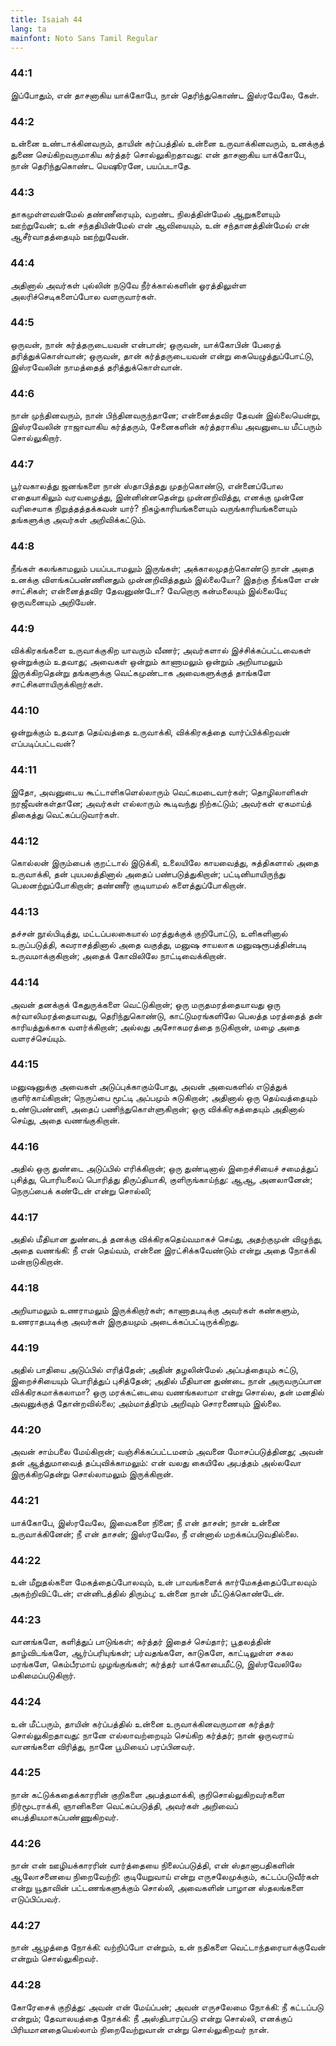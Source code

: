 ```yaml
---
title: Isaiah 44
lang: ta
mainfont: Noto Sans Tamil Regular
---
```


###  44:1

இப்போதும், என் தாசனாகிய யாக்கோபே, நான் தெரிந்துகொண்ட இஸ்ரவேலே, கேள்.

###  44:2

உன்னை உண்டாக்கினவரும், தாயின் கர்ப்பத்தில் உன்னை உருவாக்கினவரும், உனக்குத் துணை செய்கிறவருமாகிய கர்த்தர் சொல்லுகிறதாவது: என் தாசனாகிய யாக்கோபே, நான் தெரிந்துகொண்ட யெஷூரனே, பயப்படாதே.

###  44:3

தாகமுள்ளவன்மேல் தண்ணீரையும், வறண்ட நிலத்தின்மேல் ஆறுகளையும் ஊற்றுவேன்; உன் சந்ததியின்மேல் என் ஆவியையும், உன் சந்தானத்தின்மேல் என் ஆசீர்வாதத்தையும் ஊற்றுவேன்.

###  44:4

அதினால் அவர்கள் புல்லின் நடுவே நீர்க்கால்களின் ஓரத்திலுள்ள அலரிச்செடிகளைப்போல வளருவார்கள்.

###  44:5

ஒருவன், நான் கர்த்தருடையவன் என்பான்; ஒருவன், யாக்கோபின் பேரைத் தரித்துக்கொள்வான்; ஒருவன், தான் கர்த்தருடையவன் என்று கையெழுத்துப்போட்டு, இஸ்ரவேலின் நாமத்தைத் தரித்துக்கொள்வான்.

###  44:6

நான் முந்தினவரும், நான் பிந்தினவருந்தானே; என்னைத்தவிர தேவன் இல்லையென்று, இஸ்ரவேலின் ராஜாவாகிய கர்த்தரும், சேனைகளின் கர்த்தராகிய அவனுடைய மீட்பரும் சொல்லுகிறார்.

###  44:7

பூர்வகாலத்து ஜனங்களை நான் ஸ்தாபித்தது முதற்கொண்டு, என்னைப்போல எதையாகிலும் வரவழைத்து, இன்னின்னதென்று முன்னறிவித்து, எனக்கு முன்னே வரிசையாக நிறுத்தத்தக்கவன் யார்? நிகழ்காரியங்களையும் வருங்காரியங்களையும் தங்களுக்கு அவர்கள் அறிவிக்கட்டும்.

###  44:8

நீங்கள் கலங்காமலும் பயப்படாமலும் இருங்கள்; அக்காலமுதற்கொண்டு நான் அதை உனக்கு விளங்கப்பண்ணினதும் முன்னறிவித்ததும் இல்லையோ? இதற்கு நீங்களே என் சாட்சிகள்; என்னைத்தவிர தேவனுண்டோ? வேறொரு கன்மலையும் இல்லையே; ஒருவனையும் அறியேன்.

###  44:9

விக்கிரகங்களை உருவாக்குகிற யாவரும் வீணர்; அவர்களால் இச்சிக்கப்பட்டவைகள் ஒன்றுக்கும் உதவாது; அவைகள் ஒன்றும் காணாமலும் ஒன்றும் அறியாமலும் இருக்கிறதென்று தங்களுக்கு வெட்கமுண்டாக அவைகளுக்குத் தாங்களே சாட்சிகளாயிருக்கிறார்கள்.

###  44:10

ஒன்றுக்கும் உதவாத தெய்வத்தை உருவாக்கி, விக்கிரகத்தை வார்ப்பிக்கிறவன் எப்படிப்பட்டவன்?

###  44:11

இதோ, அவனுடைய கூட்டாளிகளெல்லாரும் வெட்கமடைவார்கள்; தொழிலாளிகள் நரஜீவன்கள்தானே; அவர்கள் எல்லாரும் கூடிவந்து நிற்கட்டும்; அவர்கள் ஏகமாய்த் திகைத்து வெட்கப்படுவார்கள்.

###  44:12

கொல்லன் இரும்பைக் குறட்டால் இடுக்கி, உலையிலே காயவைத்து, சுத்திகளால் அதை உருவாக்கி, தன் புயபலத்தினால் அதைப் பண்படுத்துகிறான்; பட்டினியாயிருந்து பெலனற்றுப்போகிறான்; தண்ணீர் குடியாமல் களைத்துப்போகிறான்.

###  44:13

தச்சன் நூல்பிடித்து, மட்டப்பலகையால் மரத்துக்குக் குறிபோட்டு, உளிகளினால் உருப்படுத்தி, கவராசத்தினால் அதை வகுத்து, மனுஷ சாயலாக மனுஷரூபத்தின்படி உருவமாக்குகிறான்; அதைக் கோவிலிலே நாட்டிவைக்கிறான்.

###  44:14

அவன் தனக்குக் கேதுருக்களை வெட்டுகிறான்; ஒரு மருதமரத்தையாவது ஒரு கர்வாலிமரத்தையாவது, தெரிந்துகொண்டு, காட்டுமரங்களிலே பெலத்த மரத்தைத் தன் காரியத்துக்காக வளர்க்கிறான்; அல்லது அசோகமரத்தை நடுகிறான், மழை அதை வளரச்செய்யும்.

###  44:15

மனுஷனுக்கு அவைகள் அடுப்புக்காகும்போது, அவன் அவைகளில் எடுத்துக் குளிர்காய்கிறான்; நெருப்பை மூட்டி அப்பமும் சுடுகிறான்; அதினால் ஒரு தெய்வத்தையும் உண்டுபண்ணி, அதைப் பணிந்துகொள்ளுகிறான்; ஒரு விக்கிரகத்தையும் அதினால் செய்து, அதை வணங்குகிறான்.

###  44:16

அதில் ஒரு துண்டை அடுப்பில் எரிக்கிறான்; ஒரு துண்டினால் இறைச்சியைச் சமைத்துப் புசித்து, பொரியலைப் பொரித்து திருப்தியாகி, குளிருங்காய்ந்து: ஆஆ, அனலானேன்; நெருப்பைக் கண்டேன் என்று சொல்லி;

###  44:17

அதில் மீதியான துண்டைத் தனக்கு விக்கிரகதெய்வமாகச் செய்து, அதற்குமுன் விழுந்து, அதை வணங்கி: நீ என் தெய்வம், என்னை இரட்சிக்கவேண்டும் என்று அதை நோக்கி மன்றாடுகிறான்.

###  44:18

அறியாமலும் உணராமலும் இருக்கிறார்கள்; காணாதபடிக்கு அவர்கள் கண்களும், உணராதபடிக்கு அவர்கள் இருதயமும் அடைக்கப்பட்டிருக்கிறது.

###  44:19

அதில் பாதியை அடுப்பில் எரித்தேன்; அதின் தழலின்மேல் அப்பத்தையும் சுட்டு, இறைச்சியையும் பொரித்துப் புசித்தேன்; அதில் மீதியான துண்டை நான் அருவருப்பான விக்கிரகமாக்கலாமா? ஒரு மரக்கட்டையை வணங்கலாமா என்று சொல்ல, தன் மனதில் அவனுக்குத் தோன்றவில்லை; அம்மாத்திரம் அறிவும் சொரணையும் இல்லை.

###  44:20

அவன் சாம்பலை மேய்கிறான்; வஞ்சிக்கப்பட்டமனம் அவனை மோசப்படுத்தினது; அவன் தன் ஆத்துமாவைத் தப்புவிக்காமலும்: என் வலது கையிலே அபத்தம் அல்லவோ இருக்கிறதென்று சொல்லாமலும் இருக்கிறான்.

###  44:21

யாக்கோபே, இஸ்ரவேலே, இவைகளை நினை; நீ என் தாசன்; நான் உன்னை உருவாக்கினேன்; நீ என் தாசன்; இஸ்ரவேலே, நீ என்னால் மறக்கப்படுவதில்லை.

###  44:22

உன் மீறுதல்களை மேகத்தைப்போலவும், உன் பாவங்களைக் கார்மேகத்தைப்போலவும் அகற்றிவிட்டேன்; என்னிடத்தில் திரும்பு; உன்னை நான் மீட்டுக்கொண்டேன்.

###  44:23

வானங்களே, களித்துப் பாடுங்கள்; கர்த்தர் இதைச் செய்தார்; பூதலத்தின் தாழ்விடங்களே, ஆர்ப்பரியுங்கள்; பர்வதங்களே, காடுகளே, காட்டிலுள்ள சகல மரங்களே, கெம்பீரமாய் முழங்குங்கள்; கர்த்தர் யாக்கோபைமீட்டு, இஸ்ரவேலிலே மகிமைப்படுகிறார்.

###  44:24

உன் மீட்பரும், தாயின் கர்ப்பத்தில் உன்னை உருவாக்கினவருமான கர்த்தர் சொல்லுகிறதாவது: நானே எல்லாவற்றையும் செய்கிற கர்த்தர்; நான் ஒருவராய் வானங்களை விரித்து, நானே பூமியைப் பரப்பினவர்.

###  44:25

நான் கட்டுக்கதைக்காரரின் குறிகளை அபத்தமாக்கி, குறிசொல்லுகிறவர்களை நிர்மூடராக்கி, ஞானிகளை வெட்கப்படுத்தி, அவர்கள் அறிவைப் பைத்தியமாகப்பண்ணுகிறவர்.

###  44:26

நான் என் ஊழியக்காரரின் வார்த்தையை நிலைப்படுத்தி, என் ஸ்தானாபதிகளின் ஆலோசனையை நிறைவேற்றி: குடியேறுவாய் என்று எருசலேமுக்கும், கட்டப்படுவீர்கள் என்று யூதாவின் பட்டணங்களுக்கும் சொல்லி, அவைகளின் பாழான ஸ்தலங்களை எடுப்பிப்பவர்.

###  44:27

நான் ஆழத்தை நோக்கி: வற்றிப்போ என்றும், உன் நதிகளை வெட்டாந்தரையாக்குவேன் என்றும் சொல்லுகிறவர்.

###  44:28

கோரேசைக் குறித்து: அவன் என் மேய்ப்பன்; அவன் எருசலேமை நோக்கி: நீ கட்டப்படு என்றும்; தேவாலயத்தை நோக்கி: நீ அஸ்திபாரப்படு என்று சொல்லி, எனக்குப் பிரியமானதையெல்லாம் நிறைவேற்றுவான் என்று சொல்லுகிறவர் நான்.

